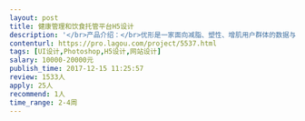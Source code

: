 ```yaml
---                
layout: post       
title: 健康管理和饮食托管平台H5设计           
description: '</br>产品介绍：</br>优形是一家面向减脂、塑性、增肌用户群体的数据与餐饮企业，根据用户的身体数据、运动数据、医疗数据等精确的分析用户的营养需求，我们对每一份餐点中的各种食物的含量精准把控，并计算每份餐点中各种营养元素的含量，根据营养学体系的分析为用户生成一周或一月计划排餐，每一个用户的餐点种类和各种食物的含量均为量身定制，通过健康合理的有目的的饮食帮助用户达成减脂增肌的目标。</br>主要设计内容：</br>官网，主要为宣传页面大约10屏左右，需要适配PC和移动。</br>健康管理和饮食托管平台：约25个页面，包含用户形体数据的输入、用户定制餐食计划、用户摄入营养元素展示、订单管理、优惠券、配送地址管理、等</br>'     
contenturl: https://pro.lagou.com/project/5537.html      
tags: [UI设计,Photoshop,H5设计,网站设计]            
salary: 10000-20000元          
publish_time: 2017-12-15 11:25:57         
review: 1533人                   
apply: 25人                   
recommend: 1人                   
time_range: 2-4周              
---                 
```

